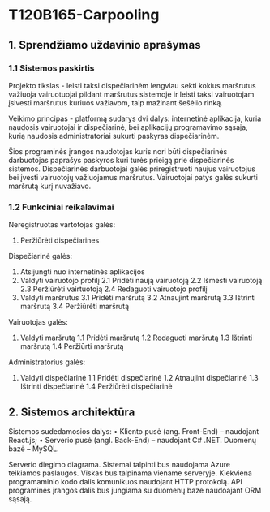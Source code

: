 # T120B165-Carpooling

## 1. Sprendžiamo uždavinio aprašymas

### 1.1 Sistemos paskirtis

Projekto tikslas - leisti taksi dispečiarinėm lengviau sekti kokius maršrutus važiuoja vairuotuojai pildant maršrutus sistemoje ir leisti taksi vairuotojam įsivesti maršrutus kuriuos važiavom, taip mažinant šešėlio rinką.

Veikimo principas - platformą sudarys dvi dalys: internetinė aplikacija, kuria naudosis vairuotojai ir dispečiarinė, bei aplikacijų programavimo sąsaja, kurią naudosis administratoriai sukurti paskyras dispečiarinėm.

Šios programinės įrangos naudotojas kuris nori būti dispečiarinės darbuotojas paprašys paskyros kuri turės prieigą prie dispečiarinės sistemos. Dispečiarinės darbuotojai galės priregistruoti naujus vairuotojus bei įvesti vairuotojų važiuojamus maršrutus. Vairuotojai patys galės sukurti maršrutą kurį nuvažiavo.

### 1.2 Funkciniai reikalavimai

Neregistruotas vartotojas galės:

1. Peržiūrėti dispečiarines

Dispečiarinė galės:

1. Atsijungti nuo internetinės aplikacijos
2. Valdyti vairuotojo profilį
2.1 Pridėti naują vairuotoją
2.2 Išmesti vairuotoją
2.3 Peržiūrėti vairtuotoją
2.4 Redaguoti vairuotojo profilį
3. Valdyti maršrutus
3.1 Pridėti maršrutą
3.2 Atnaujint maršrutą
3.3 Ištrinti maršrutą
3.4 Peržiūrėti maršrutą

Vairuotojas galės:

1. Valdyti maršrutą
1.1 Pridėti maršrutą
1.2 Redaguoti maršrutą
1.3 Ištrinti maršrutą
1.4 Peržiūrti maršrutą

Administratorius galės:

1. Valdyti dispečiarinė
1.1 Pridėti dispečiarinė
1.2 Atnaujint dispečiarinė
1.3 Ištrinti dispečiarinė
1.4 Peržiūrėti dispečiarinė

## 2. Sistemos architektūra

Sistemos sudedamosios dalys:
• Kliento pusė (ang. Front-End) – naudojant React.js;
• Serverio pusė (angl. Back-End) – naudojant C# .NET. Duomenų bazė – MySQL.

Serverio diegimo diagrama. Sistemai talpinti bus naudojama Azure teikiamos paslaugos. Viskas bus talpinama viename serveryje. Kiekviena programaminio kodo dalis komunikuos naudojant HTTP protokolą. API programinės įrangos dalis bus jungiama su duomenų baze naudoajant ORM sąsają.

